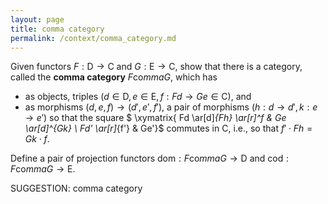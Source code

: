 ```yaml
---
layout: page
title: comma category
permalink: /context/comma_category.md
---
```


Given functors $F : \mathsf{D} \to \mathsf{C}$ and $G : \mathsf{E} \to \mathsf{C}$, show that there is a category, called the **comma category** $F \mathrm{co}mma G$, which has

-  as objects, triples $(d \in \mathsf{D}, e \in \mathsf{E}, f : Fd \to Ge \in \mathsf{C})$, and
-  as morphisms $(d,e,f) \to (d',e',f')$, a pair of morphisms $(h : d \to d', k : e \to e')$ so that the square
$  \xymatrix{ Fd \ar[d]_{Fh} \ar[r]^f & Ge \ar[d]^{Gk} \\ Fd' \ar[r]_{f'} & Ge'}$ commutes in $\mathsf{C}$, i.e., so that $f' \cdot Fh = Gk \cdot f$.

Define a pair of projection functors $\mathrm{dom} : F \mathrm{co}mma G \to \mathsf{D}$ and $\mathrm{cod} : F \mathrm{co}mma G \to \mathsf{E}$.


SUGGESTION: comma category